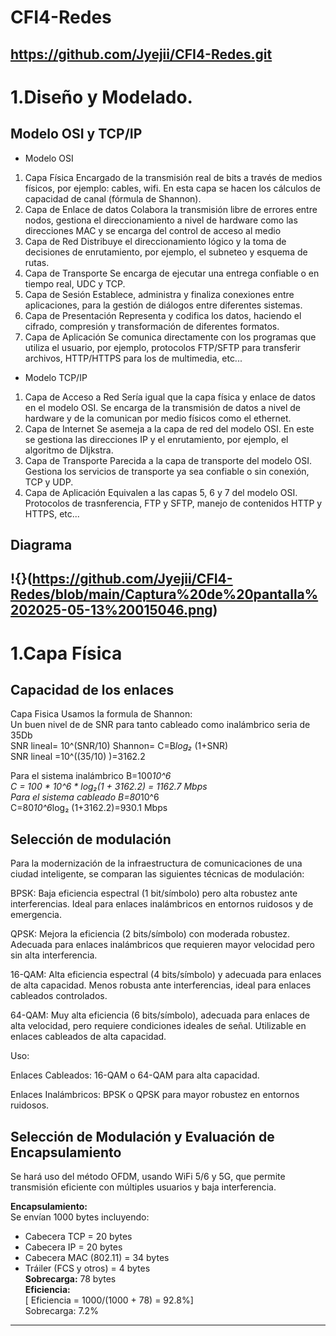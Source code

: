 # CFI4-Redes
https://github.com/Jyejii/CFI4-Redes.git
------------------------------------------
# 1.Diseño y Modelado.
## Modelo OSI y TCP/IP 
-	Modelo OSI
1.	Capa Física	Encargado de la transmisión real de bits a través de medios físicos, por ejemplo: cables, wifi. En esta capa se hacen los cálculos de capacidad de canal (fórmula de Shannon).
2.	Capa de Enlace de datos	Colabora la transmisión libre de errores entre nodos, gestiona el direccionamiento a nivel de hardware como las direcciones MAC y se encarga del control de acceso al medio 
3.	Capa de Red	Distribuye el direccionamiento lógico y la toma de decisiones de enrutamiento, por ejemplo, el subneteo y esquema de rutas.
4.	Capa de Transporte	Se encarga de ejecutar una entrega confiable o en tiempo real, UDC y TCP.
5.	Capa de Sesión	Establece, administra y finaliza conexiones entre aplicaciones, para la gestión de diálogos entre diferentes sistemas.
6.	Capa de Presentación	Representa y codifica los datos, haciendo el cifrado, compresión y transformación de diferentes formatos.
7.	Capa de Aplicación	Se comunica directamente con los programas que utiliza el usuario, por ejemplo, protocolos FTP/SFTP para transferir archivos, HTTP/HTTPS para los de multimedia, etc...

-	Modelo TCP/IP
1.	Capa de Acceso a Red	Sería igual que la capa física y enlace de datos en el modelo OSI. Se encarga de la transmisión de datos a nivel de hardware y de la comunican por medio físicos como el ethernet. 
2.	Capa de Internet	Se asemeja a la capa de red del modelo OSI. En este se gestiona las direcciones IP y el enrutamiento, por ejemplo, el algoritmo de DIjkstra.
3.	Capa de Transporte	Parecida a la capa de transporte del modelo OSI. Gestiona los servicios de transporte ya sea confiable o sin conexión, TCP y UDP.
4.	Capa de Aplicación	Equivalen a las capas 5, 6 y 7 del modelo OSI. Protocolos de trasnferencia, FTP y SFTP, manejo de contenidos HTTP y HTTPS, etc...

## Diagrama
!{}(https://github.com/Jyejii/CFI4-Redes/blob/main/Captura%20de%20pantalla%202025-05-13%20015046.png)
-------------------------------------------------------
# 1.Capa Física
## Capacidad de los enlaces
Capa Fisica 
Usamos la formula de Shannon:<br>
Un buen nivel de de SNR para tanto cableado como inalámbrico seria de 35Db<br>
SNR lineal= 10^(SNR/10)		Shannon= C=B*log₂* (1+SNR)<br>
SNR lineal =10^((35/10) )=3162.2<br>

Para el sistema inalámbrico B=100*10^6<br>
C = 100 * 10^6 * log₂(1 + 3162.2) = 1162.7 Mbps
<br>
Para el sistema cableado B=80*10^6<br>
C=80*10^6*log₂ (1+3162.2)=930.1 Mbps<br>
## Selección de modulación
Para la modernización de la infraestructura de comunicaciones de una ciudad inteligente, se comparan las siguientes técnicas de modulación:

BPSK: Baja eficiencia espectral (1 bit/símbolo) pero alta robustez ante interferencias. Ideal para enlaces inalámbricos en entornos ruidosos y de emergencia.

QPSK: Mejora la eficiencia (2 bits/símbolo) con moderada robustez. Adecuada para enlaces inalámbricos que requieren mayor velocidad pero sin alta interferencia.

16-QAM: Alta eficiencia espectral (4 bits/símbolo) y adecuada para enlaces de alta capacidad. Menos robusta ante interferencias, ideal para enlaces cableados controlados.

64-QAM: Muy alta eficiencia (6 bits/símbolo), adecuada para enlaces de alta velocidad, pero requiere condiciones ideales de señal. Utilizable en enlaces cableados de alta capacidad.

Uso:

Enlaces Cableados: 16-QAM o 64-QAM para alta capacidad.

Enlaces Inalámbricos: BPSK o QPSK para mayor robustez en entornos ruidosos.
## Selección de Modulación y Evaluación de Encapsulamiento

Se hará uso del método OFDM, usando WiFi 5/6 y 5G, que permite transmisión eficiente con múltiples usuarios y baja interferencia.

**Encapsulamiento:**  
Se envían 1000 bytes incluyendo:  
- Cabecera TCP = 20 bytes  
- Cabecera IP = 20 bytes  
- Cabecera MAC (802.11) = 34 bytes  
- Tráiler (FCS y otros) = 4 bytes  
**Sobrecarga:** 78 bytes  
**Eficiencia:**  
\[ Eficiencia = 1000/(1000 + 78) = 92.8%]  
Sobrecarga: 7.2%
----------------------------------------------
